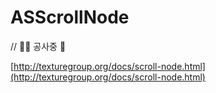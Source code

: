 # ASScrollNode

// 👷‍♀️ 공사중 👷

[http://texturegroup.org/docs/scroll-node.html](http://texturegroup.org/docs/scroll-node.html)

